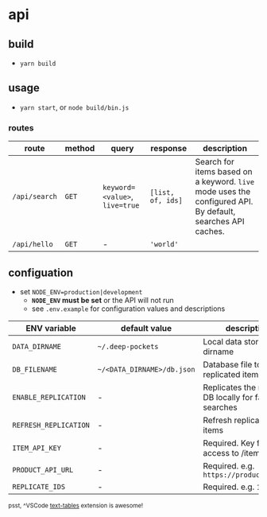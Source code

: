 # api

## build

- `yarn build`

## usage

- `yarn start`, or `node build/bin.js`

### routes

| route         | method | query                          | response          | description                                                                                                  |
| ------------- | ------ | ------------------------------ | ----------------- | ------------------------------------------------------------------------------------------------------------ |
| `/api/search` | `GET`  | `keyword=<value>`, `live=true` | `[list, of, ids]` | Search for items based on a keyword.  `live` mode uses the configured API.  By default, searches API caches. |
| `/api/hello`  | `GET`  | -                              | `'world'`         |                                                                                                              |


## configuation

- set `NODE_ENV=production|development`
  - **`NODE_ENV` must be set** or the API will not run
  - see `.env.example` for configuration values and descriptions

| ENV variable          | default value              | description                                          |
| --------------------- | -------------------------- | ---------------------------------------------------- |
| `DATA_DIRNAME`        | `~/.deep-pockets`          | Local data storage dirname                           |
| `DB_FILENAME`         | `~/<DATA_DIRNAME>/db.json` | Database file to cache replicated items              |
| `ENABLE_REPLICATION`  | -                          | Replicates the remote DB locally for faster searches |
| `REFRESH_REPLICATION` | -                          | Refresh replicated items                             |
| `ITEM_API_KEY`        | -                          | Required. Key for HTTP access to /items API          |
| `PRODUCT_API_URL`     | -                          | Required.  e.g. `https://product.api/v2`             |
| `REPLICATE_IDS`       | -                          | Required.  e.g. `1,2,3`                              |

<small>psst, ^VSCode [text-tables](https://github.com/rpeshkov/vscode-text-tables) extension is awesome!</small>
